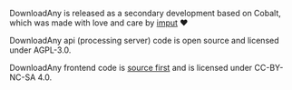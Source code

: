 <script lang="ts">
    import { contacts, docs, partners } from "$lib/env";
    import { t } from "$lib/i18n/translations";

    import SectionHeading from "$components/misc/SectionHeading.svelte";
    import BetaTesters from "$components/misc/BetaTesters.svelte";
</script>

<section id="imput">
<SectionHeading
    title="imput"
    sectionId="imput"
/>

DownloadAny is released as a secondary development based on Cobalt, which was made with love and care by [imput](https://imput.net/) ❤️

</section>

<section id="licenses">
<SectionHeading
    title={$t("about.heading.licenses")}
    sectionId="licenses"
/>

DownloadAny api (processing server) code is open source and licensed under AGPL-3.0.

DownloadAny frontend code is [source first](https://sourcefirst.com/) and is licensed under CC-BY-NC-SA 4.0.

</section>
